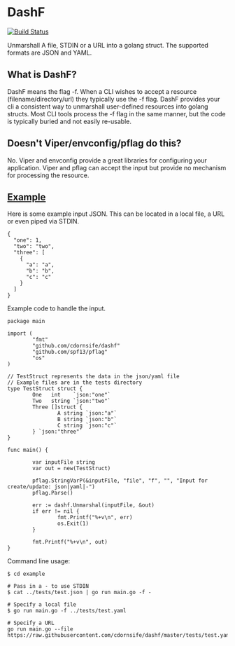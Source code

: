 # DashF

[![Build Status](https://travis-ci.org/cdornsife/dashf.svg?branch=master)](https://travis-ci.org/cdornsife/dashf)

Unmarshall A file, STDIN or a URL into a golang struct. The supported formats are JSON and YAML. 

## What is DashF?

DashF means the flag -f.  When a CLI wishes to accept a resource (filename/directory/url) they typically use the -f flag. DashF provides your cli a consistent way to unmarshall user-defined resources into golang structs. Most CLI tools process the -f flag in the same manner, but the code is typically buried and not easily re-usable.

## Doesn't Viper/envconfig/pflag do this?
No. Viper and envconfig provide a great libraries for configuring your application. Viper and pflag can accept the input but provide no mechanism for processing the resource. 

## [Example](example/)

Here is some example input JSON. This can be located in a local file, a URL or even piped via STDIN.
```
{
  "one": 1,
  "two": "two",
  "three": [
    {
      "a": "a",
      "b": "b",
      "c": "c"
    }
  ]
}
```
Example code to handle the input.
```
package main

import (
        "fmt"
        "github.com/cdornsife/dashf"
        "github.com/spf13/pflag"
        "os"
)

// TestStruct represents the data in the json/yaml file
// Example files are in the tests directory
type TestStruct struct {
        One   int    `json:"one"`
        Two   string `json:"two"`
        Three []struct {
                A string `json:"a"`
                B string `json:"b"`
                C string `json:"c"`
        } `json:"three"`
}

func main() {

        var inputFile string
        var out = new(TestStruct)

        pflag.StringVarP(&inputFile, "file", "f", "", "Input for create/update: json|yaml|-")
        pflag.Parse()

        err := dashf.Unmarshal(inputFile, &out)
        if err != nil {
                fmt.Printf("%+v\n", err)
                os.Exit(1)
        }

        fmt.Printf("%+v\n", out)
}
```

Command line usage:
```
$ cd example

# Pass in a - to use STDIN
$ cat ../tests/test.json | go run main.go -f -

# Specify a local file
$ go run main.go -f ../tests/test.yaml

# Specify a URL
go run main.go --file https://raw.githubusercontent.com/cdornsife/dashf/master/tests/test.yaml

```



